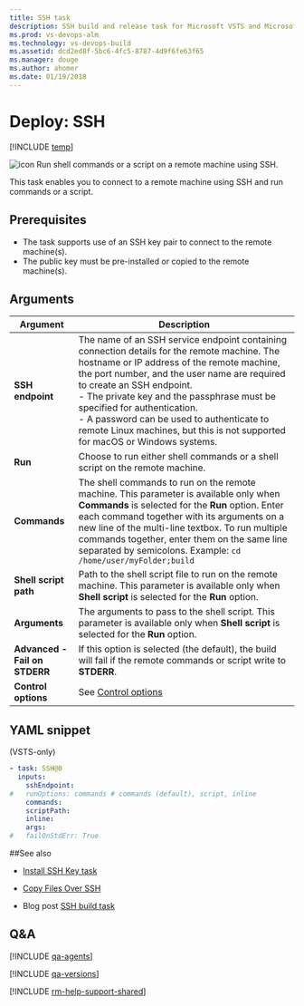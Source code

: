```yaml
---
title: SSH task
description: SSH build and release task for Microsoft VSTS and Microsoft Team Foundation Server
ms.prod: vs-devops-alm
ms.technology: vs-devops-build
ms.assetid: dcd2ed8f-5bc6-4fc5-8787-4d9f6fe63f65
ms.manager: douge
ms.author: ahomer
ms.date: 01/19/2018
---
```


# Deploy: SSH

[!INCLUDE [temp](../../_shared/version-tfs-2017-rtm.md)]

![icon](_img/ssh.png) Run shell commands or a script on a remote machine using SSH.

This task enables you to connect to a remote machine using SSH and run commands or a script.

## Prerequisites

* The task supports use of an SSH key pair to connect to the remote machine(s). 
* The public key must be pre-installed or copied to the remote machine(s).

## Arguments

| Argument | Description |
| -------- | ----------- |
| **SSH endpoint** | The name of an SSH service endpoint containing connection details for the remote machine. The hostname or IP address of the remote machine, the port number, and the user name are required to create an SSH endpoint.<br />- The private key and the passphrase must be specified for authentication.<br />- A password can be used to authenticate to remote Linux machines, but this is not supported for macOS or Windows systems. |
| **Run** | Choose to run either shell commands or a shell script on the remote machine. |
| **Commands** | The shell commands to run on the remote machine. This parameter is available only when **Commands** is selected for the **Run** option. Enter each command together with its arguments on a new line of the multi-line textbox. To run multiple commands together, enter them on the same line separated by semicolons. Example: `cd /home/user/myFolder;build` |
| **Shell script path** | Path to the shell script file to run on the remote machine. This parameter is available only when **Shell script** is selected for the **Run** option. |
| **Arguments** | The arguments to pass to the shell script. This parameter is available only when **Shell script** is selected for the **Run** option. |
| **Advanced - Fail on STDERR** | If this option is selected (the default), the build will fail if the remote commands or script write to **STDERR**. |
| **Control options** | See [Control options](../../concepts/process/tasks.md#controloptions) |

[//]: # (::: moniker range="vsts")

## YAML snippet

(VSTS-only)

```YAML
- task: SSH@0
  inputs:
    sshEndpoint:
#   runOptions: commands # commands (default), script, inline
    commands:
    scriptPath:
    inline:
    args:
#   failOnStdErr: True
```

[//]: # (::: moniker-end)

##See also

* [Install SSH Key task](https://github.com/Microsoft/vsts-tasks/tree/master/Tasks/InstallSSHKey)

* [Copy Files Over SSH](copy-files-over-ssh.md)

* Blog post [SSH build task](https://blogs.msdn.microsoft.com/visualstudioalm/2016/07/30/ssh-build-task/)

## Q&A
<!-- BEGINSECTION class="md-qanda" -->

[!INCLUDE [qa-agents](../../_shared/qa-agents.md)]

[!INCLUDE [qa-versions](../../_shared/qa-versions.md)]

<!-- ENDSECTION -->

[!INCLUDE [rm-help-support-shared](../../_shared/rm-help-support-shared.md)]

